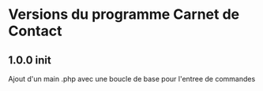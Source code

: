 # Versions du programme Carnet de Contact

## 1.0.0 init

Ajout d'un main .php avec une boucle de base pour l'entree de commandes